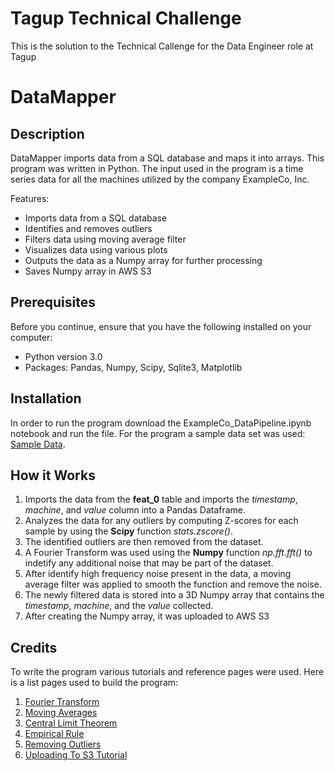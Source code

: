 # Tagup Technical Challenge
This is the solution to the Technical Callenge for the Data Engineer role at Tagup

# DataMapper

## Description
DataMapper imports data from a SQL database and maps it into arrays. This program was written in Python. The input used in the program is a time series data for all the machines utilized by the company ExampleCo, Inc. 

Features:
* Imports data from a SQL database
* Identifies and removes outliers
* Filters data using moving average filter
* Visualizes data using various plots
* Outputs the data as a Numpy array for further processing
* Saves Numpy array in AWS S3

## Prerequisites
Before you continue, ensure that you have the following installed on your computer:
* Python version 3.0
* Packages: Pandas, Numpy, Scipy, Sqlite3, Matplotlib

## Installation
In order to run the program download the ExampleCo_DataPipeline.ipynb notebook and run the file. For the program a sample data set was used: <a href="https://drive.google.com/file/d/1GejVDBoFFVNprqMeTGnXu8hrYLj4aS4q/view " target="_blank">Sample Data</a>. 

## How it Works
1. Imports the data from the **feat_0** table and imports the *timestamp*, *machine*, and *value* column into a Pandas Dataframe.
2. Analyzes the data for any outliers by computing Z-scores for each sample by using the **Scipy** function *stats.zscore()*.
3. The identified outliers are then removed from the dataset.
4. A Fourier Transform was used using the **Numpy** function *np.fft.fft()* to indetify any additional noise that may be part of the dataset.
5. After identify high frequency noise present in the data, a moving average filter was applied to smooth the function and remove the noise.
6. The newly filtered data is stored into a 3D Numpy array that contains the *timestamp*, *machine*, and the *value* collected. 
7. After creating the Numpy array, it was uploaded to AWS S3

## Credits
To write the program various tutorials and reference pages were used. Here is a list pages used to build the program:
1. <a href="https://towardsdatascience.com/fast-fourier-transform-937926e591cb" target="_blank">Fourier Transform</a>
2. <a href="https://towardsdatascience.com/moving-averages-in-python-16170e20f6c" target="_blank">Moving Averages</a>
4. <a href="https://www.investopedia.com/terms/c/central_limit_theorem.asp" target="_blank">Central Limit Theorem</a>
5. <a href="https://www.investopedia.com/terms/e/empirical-rule.asp" target="_blank">Empirical Rule</a>
6. <a href="https://towardsdatascience.com/ways-to-detect-and-remove-the-outliers-404d16608dba" target="_blank">Removing Outliers</a>
7. <a href="https://www.youtube.com/watch?v=JmrYZPjSDl4" target="_blank">Uploading To S3 Tutorial</a>


